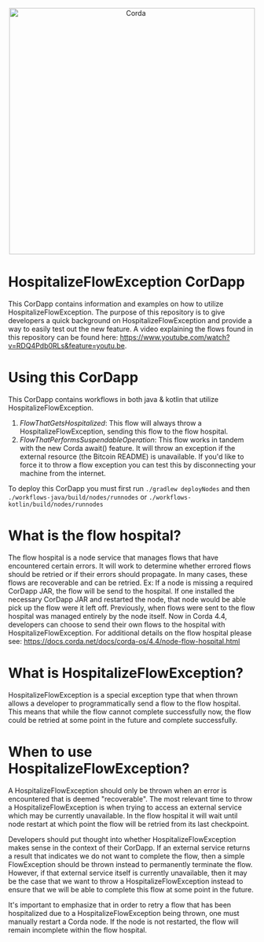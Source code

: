 <p align="center">
  <img src="https://www.corda.net/wp-content/uploads/2016/11/fg005_corda_b.png" alt="Corda" width="500">
</p>

# HospitalizeFlowException CorDapp
This CorDapp contains information and examples on how to utilize HospitalizeFlowException. The purpose of this repository is to give developers a quick background on HospitalizeFlowException and provide a way to easily test out the new feature.
A video explaining the flows found in this repository can be found here: https://www.youtube.com/watch?v=RDQ4Pdb0RLs&feature=youtu.be.

# Using this CorDapp
This CorDapp contains workflows in both java & kotlin that utilize HospitalizeFlowException.
1) *FlowThatGetsHospitalized*:
    This flow will always throw a HospitalizeFlowException, sending this flow to the flow hospital.
2) *FlowThatPerformsSuspendableOperation*:
    This flow works in tandem with the new Corda await() feature. It will throw an exception if the external resource (the Bitcoin README) is unavailable.
    If you'd like to force it to throw a flow exception you can test this by disconnecting your machine from the internet.

To deploy this CorDapp you must first run `./gradlew deployNodes` and then `./workflows-java/build/nodes/runnodes` or `./workflows-kotlin/build/nodes/runnodes`

# What is the flow hospital?
The flow hospital is a node service that manages flows that have encountered certain errors.
It will work to determine whether errored flows should be retried or if their errors should propagate.
In many cases, these flows are recoverable and can be retried.
Ex: If a node is missing a required CorDapp JAR, the flow will be send to the hospital.
If one installed the necessary CorDapp JAR and restarted the node, that node would be able pick up the flow were it left off.
Previously, when flows were sent to the flow hospital was managed entirely by the node itself.
Now in Corda 4.4, developers can choose to send their own flows to the hospital with HospitalizeFlowException.
For additional details on the flow hospital please see: https://docs.corda.net/docs/corda-os/4.4/node-flow-hospital.html

# What is HospitalizeFlowException?
HospitalizeFlowException is a special exception type that when thrown allows a developer to programmatically send a flow to the flow hospital.
This means that while the flow cannot complete successfully now, the flow could be retried at some point in the future and complete successfully.

# When to use HospitalizeFlowException?
A HospitalizeFlowException should only be thrown when an error is encountered that is deemed "recoverable".
The most relevant time to throw a HospitalizeFlowException is when trying to access an external service which may be currently unavailable. In the flow hospital it will wait until node restart at which point the flow will be retried from its last checkpoint.

Developers should put thought into whether HospitalizeFlowException makes sense in the context of their CorDapp.
If an external service returns a result that indicates we do not want to complete the flow, then a simple FlowException should be thrown instead to permanently terminate the flow.
However, if that external service itself is currently unavailable, then it may be the case that we want to throw a HospitalizeFlowException instead to ensure that we will be able to complete this flow at some point in the future.

It's important to emphasize that in order to retry a flow that has been hospitalized due to a HospitalizeFlowException being thrown, one must manually restart a Corda node.
If the node is not restarted, the flow will remain incomplete within the flow hospital. 
